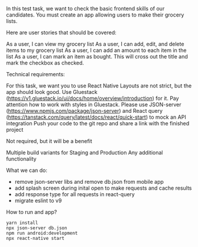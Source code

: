 In this test task, we want to check the basic frontend skills of our candidates. You must create an app allowing users to make their grocery lists. 

Here are user stories that should be covered:

As a user, I can view my grocery list
As a user, I can add, edit, and delete items to my grocery list
As a user, I can add an amount to each item in the list
As a user, I can mark an item as bought. This will cross out the title and mark the checkbox as checked.

Technical requirements:

For this task, we want you to use React Native
Layouts are not strict, but the app should look good. Use Gluestack (https://v1.gluestack.io/ui/docs/home/overview/introduction) for it.
Pay attention how to work with styles in Gluestack.
Please use JSON-server (https://www.npmjs.com/package/json-server) and React query (https://tanstack.com/query/latest/docs/react/quick-start) to mock an API integration
Push your code to the git repo and share a link with the finished project

Not required, but it will be a benefit

Multiple build variants for Staging and Production
Any additional functionality

What we can do:
- remove json-server libs and remove db.json from mobile app
- add splash screen during inital open to make requests and cache results
- add response type for all requests in react-query
- migrate eslint to v9


How to run and app?
```
yarn install
npx json-server db.json
npm run android:development
npx react-native start
```
